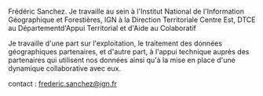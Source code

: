 Frédéric Sanchez.
Je travaille au sein à l'Institut National de l'Information Géographique et Forestières, IGN
à la Direction Territoriale Centre Est, DTCE
au Départementd'Appui Territorial et d'Aide au Colaboratif

Je travaille d'une part sur l'exploitation, le traitement des données géographiques partenaires,
et d'autre part, à l'appui technique auprès des partenaires qui utilisent nos données ainsi qu'à la mise en place d'une dynamique collaborative avec eux.

contact : frederic.sanchez@ign.fr
<!---
freddtce/freddtce is a ✨ special ✨ repository because its `README.md` (this file) appears on your GitHub profile.
You can click the Preview link to take a look at your changes.
--->
